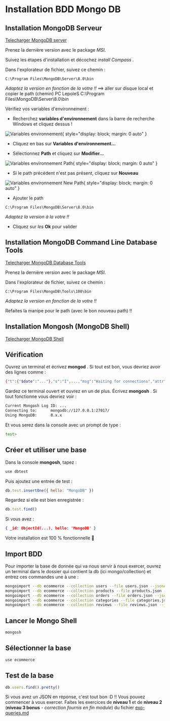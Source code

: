 # Installation BDD Mongo DB

## Installation MongoDB Serveur

[Telecharger MongoDB server](https://www.mongodb.com/try/download/community)

Prenez la dernière version avec le package *MSI*.

Suivez les étapes d'installation et décochez *install Compass* .

Dans l'explorateur de fichier, suivez ce chemin :
```arduino
C:\Program Files\MongoDB\Server\8.0\bin
```
*Adaptez la version en fonction de la votre !!*  ==> aller sur disque local et copier le path (chemin) PC LepoleS C:\Program Files\MongoDB\Server\8.0\bin

Vérifiez vos variables d'environnement :

- Recherchez **variables d'environnement** dans la barre de recherche Windows et cliquez dessus !

![Variables environnement](img/variables-env.png "Variables environnement"){ style="display: block; margin: 0 auto" }

- Cliquez en bas sur **Variables d'environnement...** 

- Sélectionnez **Path** et cliquez sur **Modifier...**

![Variables environnement Path](img/v-e-path.png "Variables environnement Path"){ style="display: block; margin: 0 auto" }

- Si le path précédent n'est pas présent, cliquez sur **Nouveau**

![Variables environnement New Path](img/v-e-new-path.png "Variables environnement New Path"){ style="display: block; margin: 0 auto" }

- Ajouter le path
```arduino
C:\Program Files\MongoDB\Server\8.0\bin
```
*Adaptez la version à la votre !!*

- Cliquez sur *les* **Ok** pour valider

## Installation MongoDB Command Line Database Tools

[Telecharger MongoDB Database Tools](https://www.mongodb.com/try/download/database-tools)

Prenez la dernière version avec le package *MSI*.

Dans l'explorateur de fichier, suivez ce chemin :
```arduino
C:\Program Files\MongoDB\Tools\100\bin
```
*Adaptez la version en fonction de la votre !!*

Refaites la manipe pour le path (avec le bon nouveau path) !!

## Installation Mongosh (MongoDB Shell)

[Telecharger MongoDB Shell](https://www.mongodb.com/try/download/shell)

## Vérification

Ouvrez un terminal et écrivez **mongod** . Si tout est bon, vous devriez avoir des lignes comme :
```bash
{"t":{"$date":"..."},"s":"I",...,"msg":"Waiting for connections","attr":{"port":27017,"ssl":"off"}}
```

Gardez ce terminal ouvert et ouvrez en un de plus. Écrivez **mongosh** . Si tout fonctionne vous devriez voir :
```bash
Current Mongosh Log ID: ...
Connecting to:      mongodb://127.0.0.1:27017/
Using MongoDB:      8.x.x
```
Et vous serez dans la console avec un prompt de type :
```bash
test>
```

## Créer et utiliser une base

Dans la console **mongosh**, tapez :
```js
use dbtest
```
Puis ajoutez une entrée de test :
```js
db.test.insertOne({ hello: "MongoDB" })
```
Regardez si elle est bien enregistrée :
```js
db.test.find()
```
Si vous avez :
```json
{ _id: ObjectId(...), hello: 'MongoDB' }
```
Votre installation est 100 % fonctionnelle 🎉

## Import BDD

Pour importer la base de donnée qui va nous servir à nous exercer, ouvrez un terminal dans le dossier qui contient la db (ici mongo/collection) et entrez ces commandes une à une :
```bash
mongoimport --db ecommerce --collection users --file users.json --jsonArray
mongoimport --db ecommerce --collection products --file products.json --jsonArray
mongoimport --db ecommerce --collection orders --file orders.json --jsonArray
mongoimport --db ecommerce --collection categories --file categories.json --jsonArray
mongoimport --db ecommerce --collection reviews --file reviews.json --jsonArray
```

## Lancer le Mongo Shell

```bash
mongosh
```

## Sélectionner la base

```js
use ecommerce
```

## Test de la base

```js
db.users.find().pretty()
```

Si vous avez un JSON en réponse, c'est tout bon :D !!
Vous pouvez commencer à vous exercer.
Faites les exercices de **niveau 1** et de **niveau 2** (**niveau 3 bonus** - *correction fournis en fin module*) du fichier [exo-queries.md](exo-queries.md)